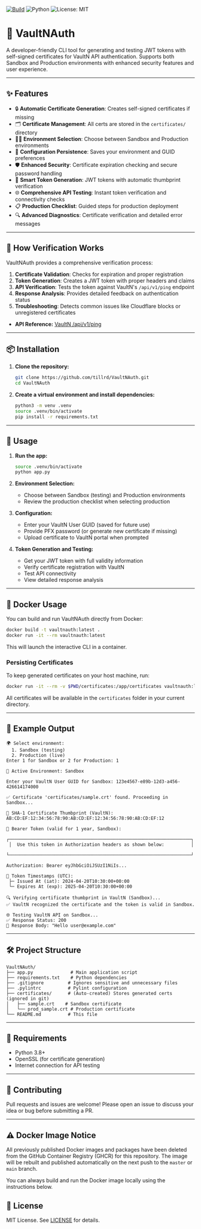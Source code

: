 [![Build](https://github.com/tillrd/VaultNAuth/actions/workflows/python-app.yml/badge.svg)](https://github.com/tillrd/VaultNAuth/actions/workflows/python-app.yml)
![Python](https://img.shields.io/badge/python-3.8%2B-blue)
![License: MIT](https://img.shields.io/badge/License-MIT-yellow.svg)

# 🚀 VaultNAuth

A developer-friendly CLI tool for generating and testing JWT tokens with self-signed certificates for VaultN API authentication. Supports both Sandbox and Production environments with enhanced security features and user experience.

---

## ✨ Features
- 🔒 **Automatic Certificate Generation**: Creates self-signed certificates if missing
- 🗂️ **Certificate Management**: All certs are stored in the `certificates/` directory
- 🧑‍💻 **Environment Selection**: Choose between Sandbox and Production environments
- 🔄 **Configuration Persistence**: Saves your environment and GUID preferences
- 🛡️ **Enhanced Security**: Certificate expiration checking and secure password handling
- 🎯 **Smart Token Generation**: JWT tokens with automatic thumbprint verification
- 🌐 **Comprehensive API Testing**: Instant token verification and connectivity checks
- 📋 **Production Checklist**: Guided steps for production deployment
- 🔍 **Advanced Diagnostics**: Certificate verification and detailed error messages

---

## 🔗 How Verification Works

VaultNAuth provides a comprehensive verification process:

1. **Certificate Validation**: Checks for expiration and proper registration
2. **Token Generation**: Creates a JWT token with proper headers and claims
3. **API Verification**: Tests the token against VaultN's `/api/v1/ping` endpoint
4. **Response Analysis**: Provides detailed feedback on authentication status
5. **Troubleshooting**: Detects common issues like Cloudflare blocks or unregistered certificates

- **API Reference:** [VaultN /api/v1/ping](https://vaultn.readme.io/reference/get_api-v1-ping-3) 

---

## 📦 Installation

1. **Clone the repository:**
   ```bash
   git clone https://github.com/tillrd/VaultNAuth.git
   cd VaultNAuth
   ```
2. **Create a virtual environment and install dependencies:**
   ```bash
   python3 -m venv .venv
   source .venv/bin/activate
   pip install -r requirements.txt
   ```
---

## 🚦 Usage

1. **Run the app:**
   ```bash
   source .venv/bin/activate
   python app.py
   ```

2. **Environment Selection:**
   - Choose between Sandbox (testing) and Production environments
   - Review the production checklist when selecting production

3. **Configuration:**
   - Enter your VaultN User GUID (saved for future use)
   - Provide PFX password (or generate new certificate if missing)
   - Upload certificate to VaultN portal when prompted

4. **Token Generation and Testing:**
   - Get your JWT token with full validity information
   - Verify certificate registration with VaultN
   - Test API connectivity
   - View detailed response analysis

---

## 🐳 Docker Usage

You can build and run VaultNAuth directly from Docker:

```sh
docker build -t vaultnauth:latest .
docker run -it --rm vaultnauth:latest
```

This will launch the interactive CLI in a container.

### Persisting Certificates

To keep generated certificates on your host machine, run:

```sh
docker run -it --rm -v $PWD/certificates:/app/certificates vaultnauth:latest
```

All certificates will be available in the `certificates` folder in your current directory.

---

## 📝 Example Output

```
🌍 Select environment:
  1. Sandbox (testing)
  2. Production (live)
Enter 1 for Sandbox or 2 for Production: 1

🔔 Active Environment: Sandbox

Enter your VaultN User GUID for Sandbox: 123e4567-e89b-12d3-a456-426614174000

✅ Certificate 'certificates/sample.crt' found. Proceeding in Sandbox...

🔑 SHA-1 Certificate Thumbprint (VaultN): AB:CD:EF:12:34:56:78:90:AB:CD:EF:12:34:56:78:90:AB:CD:EF:12

🔐 Bearer Token (valid for 1 year, Sandbox):
 ┌────────────────────────────────────────────────────────────────────┐
 │  Use this token in Authorization headers as shown below:          │
 └────────────────────────────────────────────────────────────────────┘

Authorization: Bearer eyJhbGciOiJSUzI1NiIs...

📆 Token Timestamps (UTC):
 ├─ Issued At (iat): 2024-04-20T10:30:00+00:00
 └─ Expires At (exp): 2025-04-20T10:30:00+00:00

🔍 Verifying certificate thumbprint in VaultN (Sandbox)...
✅ VaultN recognized the certificate and the token is valid in Sandbox.

🌐 Testing VaultN API on Sandbox...
✅ Response Status: 200
📄 Response Body: "Hello user@example.com"
```

---

## 🛠️ Project Structure

```
VaultNAuth/
├── app.py              # Main application script
├── requirements.txt    # Python dependencies
├── .gitignore         # Ignores sensitive and unnecessary files
├── .pylintrc          # Pylint configuration
├── certificates/      # (Auto-created) Stores generated certs (ignored in git)
│   ├── sample.crt    # Sandbox certificate
│   └── prod_sample.crt # Production certificate
└── README.md          # This file
```

---

## 🧩 Requirements
- Python 3.8+
- OpenSSL (for certificate generation)
- Internet connection for API testing

---

## 🤝 Contributing
Pull requests and issues are welcome! Please open an issue to discuss your idea or bug before submitting a PR.

---

## ⚠️ Docker Image Notice

All previously published Docker images and packages have been deleted from the GitHub Container Registry (GHCR) for this repository. The image will be rebuilt and published automatically on the next push to the `master` or `main` branch.

You can always build and run the Docker image locally using the instructions below.

## 📄 License
MIT License. See [LICENSE](LICENSE) for details.
